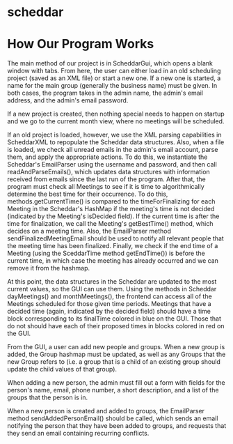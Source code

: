 scheddar
========

How Our Program Works
======================

The main method of our project is in ScheddarGui, which opens a blank window with tabs.
From here, the user can either load in an old scheduling project (saved as an XML file) or
start a new one. If a new one is started, a name for the main group (generally the business name)
must be given. In both cases, the program takes in the admin name, the admin's email address, and
the admin's email password.

If a new project is created, then nothing special needs to happen on startup and we go to the current
month view, where no meetings will be scheduled. 

If an old project is loaded, however, we use the XML parsing capabilities in ScheddarXML to repopulate 
the Scheddar data structures. Also, when a file is loaded, we check all unread emails in the admin's 
email account, parse them, and apply the  appropriate actions. To do this, we instantiate the Scheddar's 
EmailParser using the username and password, and then call readAndParseEmails(), which updates data structures
with information received from emails since the last run of the program. 
After that, the program must check all Meetings to see if it is time to algorithmically determine the best time 
for their occurrence. To do this, methods.getCurrentTime() is compared to the timeForFinalizing for each Meeting 
in the Scheddar's HashMap if the meeting's time is not decided (indicated by the Meeting's isDecided field). If
the current time is after the time for finalization, we call the Meeting's getBestTime() method, which decides
on a meeting time. Also, the EmailParser method sendFinalizedMeetingEmail should be used to notify all relevant
people that the meeting time has been finalized. Finally, we check if the end time of a Meeting (using the SceddarTime 
method getEndTime()) is before the current time, in which case the meeting has already occurred and we can remove it from 
the hashmap.

At this point, the data structures in the Scheddar are updated to the most current values, so the GUI can use
them. Using the methods in Scheddar dayMeetings() and monthMeetings(), the frontend can access all of the Meetings
scheduled for those given time periods. Meetings that have a decided time (again, indicated by the decided field)
should have a time block corresponding to its finalTime colored in blue on the GUI. Those that do not should
have each of their proposed times in blocks colored in red on the GUI.

From the GUI, a user can add new people and groups. When a new group is added, the Group hashmap must be updated, as
well as any Groups that the new Group refers to (i.e. a group that is a child of an existing group should update
the child values of that group).

When adding a new person, the admin must fill out a form with fields for the person's name, email, phone number, a short
description, and a list of the groups that the person is in.

When a new person is created and added to groups, the EmailParser method sendAddedPersonEmail() should be called, which
sends an email notifying the person that they have been added to groups, and requests that they send an email containing
recurring conflicts.
